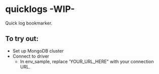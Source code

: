 # quicklogs -WIP-

Quick log bookmarker.

## To try out:

* Set up MongoDB cluster
* Connect to driver
    * In env_sample, replace 'YOUR_URL_HERE" with your connection URL.